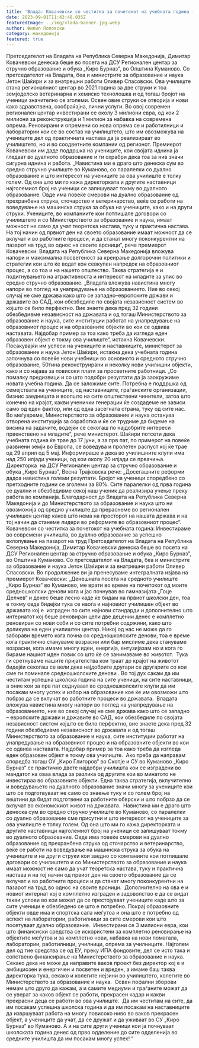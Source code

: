 ```yaml
---
title: 'Влада: Ковачевски со честитка за почетокот на учебната година - Инвестираме во современи училишта, во дуално образование за успешно вклопување на пазарот на труд - 01 СЕПТЕМВРИ 2023'
date: 2023-09-01T11:43:48.035Z
featuredImage: ../img/vlada-banner.jpg.webp
author: Филип Поповски
category: македонија
featured: true
---
```

Претседателот на Владата на Република Северна Македонија, Димитар Ковачевски денеска беше во посета на ДСУ Регионален центар за стручно образование и обука „Киро Бурназ", во Општина Куманово. Со претседателот на Владата, беа и министрите за образование и наука Јетон Шаќири и за внатрешни работи Оливер Спасовски. Ова училиште стана регионалниот центар во 2021 година за две струки и тоа земјоделско ветеринарна и хемиско технолошка и од тогаш бројот на ученици значително се зголеми. Освен овие струки се отворија и нови како здравствена, сообраќајна, лични услуги. Во овој современ регионален центар инвестирани се околу 3 милиони евра, од кои 2 милиони за реконструкција и 1 милион за набавка на современа опрема. Реновирани и опремени со нова опрема се и работилници и лаборатории кои се во состав на училиштето, што им овозможува на учениците дел од практичната настава да ја реализираат во училиштето, но и во соодветните компании од регионот.
Премиерот Ковачевски им даде поддршка на учениците, кои својата иднина ја гледаат во дуалното образование и ги охрабри дека тоа за нив значи сигурна иднина и работа.
„Навистина ми е драго што денеска сум во средно стручно училиште во Куманово, со паралелки со дуално образование и што интересот на учениците за ова училиште е толку голем. Од она што ми го кажа директорката и другите наставници најголемиот број на ученици се запишуваат токму во дуалното образование. Овде има повеќе смерови на дуално образование од прехранбена струка, сточарство и ветеринарство, веќе се работи на воведување на машинска струка за обука на учениците, како и на други струки. Учениците, во компаниите кои потпишале договори со училиштето и со Министерството за образование и наука, имаат можност не само да учат теоретска настава, туку и практична настава. На тој начин од првиот ден на своето образование имаат можност да се вклучат и во работните процеси, и да станат многу поконкурентни на пазарот на труд во однос на своите врсници“, рече премиерот Ковачевски.
Владата на Република Северна Македонија вложува напори и максимална посветеност за креирање долгорочни политики и стратегии кои што ќе водат кон севкупен напредок на образовниот процес, а со тоа и на нашето општество. Таква стратегија е и подигнувањето на атрактивноста и интересот на младите за упис во средно стручно образование.
„Владата вложува навистина многу напори во поглед на унапредување на образованието. Ние во секој случај не сме држава како што се западно–европските држави и државите во САД, кои обезбедиле по својата независност систем во којшто се било перфектно. Вие знаете дека пред 32 години обезбедивме независност на државата и од тогаш Министерството за образование и наука, сите институции работат на унапредување на образовниот процес и на образовните објекти во кои се одвива наставата. Најдобар пример за тоа како треба да изгледа еден образовен објект е токму ова училиште“, истакна Ковачевски.
Посакувајќи им успеси на учениците и наставниците, министерот за образование и наука Јетон Шаќири, истакна дека учебната година започнува со повеќе нови учебници во основното и средното стручно образование, 50тина реконструирани и неколку нови училишни објекти, како и со најава за повисоки плати за просветните работници.
„Со помалку предизвици и со што подобри резултати да ја заокружиме новата учебна година. Да се заложиме сите. Потребна е поддршка од семејствата на учениците, од наставниците, граѓанските организации, бизнис заедницата и воопшто на сите општествени чинители, затоа што конечно на крајот, какви ученички генерации ќе создадеме не зависи само од еден фактор, или од една засегната страна, туку од сите нас. Во меѓувреме, Министерството за образование и наука останува отворена институција за соработка и ќе се трудиме да бидеме на висина на задачите, водејќи се секогаш по најдобрите интереси првенствено на младите“, рече министерот.
Шаќири потсети дека учебната година ќе трае до 17 јуни, а за прв пат, по примерот на повеќе развиени земји во Европа, се воведува и пролетен распуст кој ќе трае од 29 април од 5 мај. Информираше и дека во училишните клупи има над 250 илјади ученици, од кои околу 20 илјади се првачиња.
Директорка  на ДСУ Регионален центар за стручно образование и обука „Киро Бурназ", Весна Трајковска рече:
„Досегашните реформи дадоа навистина големи резултати. Бројот на ученици споредбено со претходните години се зголеми за 80%. Сите паралелки од прва година се дуални и обезбедивме секој наш ученик да реализира учење преку работа во компанија. Благодарност до Владата на Република Северна Македонија и до Министерството за образование и наука што ни овозможија од средно училиште да прераснеме во регионален училишен центар каков што нема на просторот на нашата држава и на тој начин да станеме лидери во реформите во образовниот процес“.
 
Ковачевски со честитка за почетокот на учебната година: Инвестираме во современи училишта, во дуално образование за успешно вклопување на пазарот на труд
Претседателот на Владата на Република Северна Македонија, Димитар Ковачевски денеска беше во посета на ДСУ Регионален центар за стручно образование и обука „Киро Бурназ", во Општина Куманово. Со претседателот на Владата, беа и министрите за образование и наука Јетон Шаќири и за внатрешни работи Оливер Спасовски.
Во продолжение ви ја пренесуваме интегралната изјава на премиерот Ковачевски:
„Денешната посета на средното училиште „Киро Бурназ“ во Куманово, ме врати во време на почетокот од моите средношколски денови кога и јас почнував во гимназијата „Гоце Делчев“ и денес беше лесно каде ќе бидам на првиот школски ден, тоа е токму овде бидејќи тука се наоѓа и најновиот училишен објект во државата кој е  изграден по сите најнови стандарди и дополнително што интернатот кој беше реновиран цели две децении денес е комплетно реновиран со нови соби и со сите потребни содржини, како што доликува на еден училиштен центар.
Никој од нас не може да го заборави времето кога почна со средношколските денови, тоа е време кога практично стануваме возрасни или бар мислиме дека стануваме возрасни, кога имаме многу идеи, енергија, ентузијазам но и кога го бираме нашиот иден повик со што ќе се занимаваме во животот. 
Тука ги сретнуваме нашите пријателства кои траат до крајот на животот бидејќи секогаш се вели дека најдобрите другари се другарите со кои сме ги поминале средношколските денови . Во тој дух сакам да им честитам успешна школска година на сите ученици, на сите наставници, а оние кои за прв пат седнуваат во средношколските клупи да им посакам многу успех и избор на образование кое ќе им овозможи што побрзо да се вклучат во работните процеси во државата. 
Владата вложува навистина многу напори во поглед на унапредување на образованието, ние во секој случај не сме држава како што се западно – европските држави и државите во САД, кои обезбедиле по својата независност систем којшто се било перфектно, вие знаете дека пред 32 години обезбедивме независност во државата и од тогаш Министерството за образование и наука, сите институции работат на унапредување на образовниот процес и на образовните објекти во кои се одвива наставата. Најдобар пример за тоа како треба да изгледа еден образовен објект е токму ова училиште. 
Ако треба да направам споредба тогаш ОУ „Киро Глигоров“ во Скопје и СУ во Куманово „Киро Бурназ“ се практично двете најдобри училишта кои се изградени во мандатот на оваа влада за разлика од другите кои во минатото не инвестираа во образовните објекти. Една таква стратегија, вклучително и воведувањето на дуалното образование значи многу за учениците кои што се подготвуваат не само со знаење туку и со голем број на вештини да бидат подготвени за работните обврски и што побрзо да се вклучат во економскиот живот на државата. 
Навистина ми е драго што денеска сум во средно стручно училиште во Куманово, со паралелки со дуално образование сме присутни и што интересот на учениците за ова училиште е толку голем. Од она што ми го кажа директорката и другите наставници најголемиот број на ученици се запишуваат токму во дуалното образование. Овде има повеќе смерови на дуално образование од прехранбена струка од сточарство и ветеринарство, веќе се работи на воведување на машинска струка за обука на учениците и на други струки кои заедно со компаниите кои потпишале договори со училиштето и со Министерството за образование и наука имаат можност не само да учат теоретска настава, туку и практична настава и на тој начин од првиот ден на своето образование да се вклучат и во работните процеси и да станат многу поконкурентни на пазарот на труд во однос на своите врсници. 
Дополнително на ова е и новиот интернат кој е комплетно изграден и задоволство е да се видат такви услови во кои можат да се престојуваат учениците каде што за сите ученици е обезбедено се што е потребно. Покрај образовните објекти овде има и спортска сала меѓутоа и она што е потребно од аспект на лаборатории, работилници за сите смерови кои што посетуваат дуално образование. 
Инвестирани се 3 милиони евра, кои што финансиски средства се искористени за комплетно реновирање на објектите меѓутоа и за комплетно нови, набавка на нови помагала, лаборатории, работилници, училници, опрема за училниците. Најголем дел од тие средства се од ЕУ, преку ИПА фондовите, дел се исто така и сопствено финансирање на Министерството за образование и наука. 
Секако дека не може да направите ваков проект без директор кој е и амбициозен и енергичен и посветен и вреден, а имаме баш таква директорка тука, секако и колегите нејзини во училиштето, колегите во Министерството за образование и наука. 
Освен пофални зборови немам што друго да кажам, а и самите медиуми и граѓаните можат да се уверат за каков објект се работи, прекрасен кадар и какви прекрасни деца се работи во ова училиште. 
Да им честитам на сите, да им посакам успешна школска година и да им посакам на наставниците да извршуваат работа на многу повисоко ниво во ваков прекрасен објект, а учениците да учат, да се дружат и да уживаат во СУ „Киро Бурназ“ во Куманово. А и на сите други ученици кои ја почнуваат школската година денес од прво одделение до сите одделенија во средните училишта да им посакам многу успех! “
 
